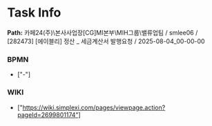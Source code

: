 # Task Info

**Path:** 카페24(주)\본사사업장\[CG]MI본부\MIH그룹\밸류업팀 / smlee06 / [282473] [에이블리] 정산 _ 세금계산서 발행요청 / 2025-08-04_00-00-00

### BPMN
- ["-"]

### WIKI
- ["https://wiki.simplexi.com/pages/viewpage.action?pageId=2699801174"]

